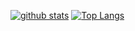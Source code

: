 [![github stats](https://github-readme-stats.vercel.app/api?username=nao4869&show_icons=true&count_private=true)](https://github.com/anuraghazra/github-readme-stats)
[![Top Langs](https://github-readme-stats.vercel.app/api/top-langs/?username=nao4869)](https://github.com/anuraghazra/github-readme-stats)
